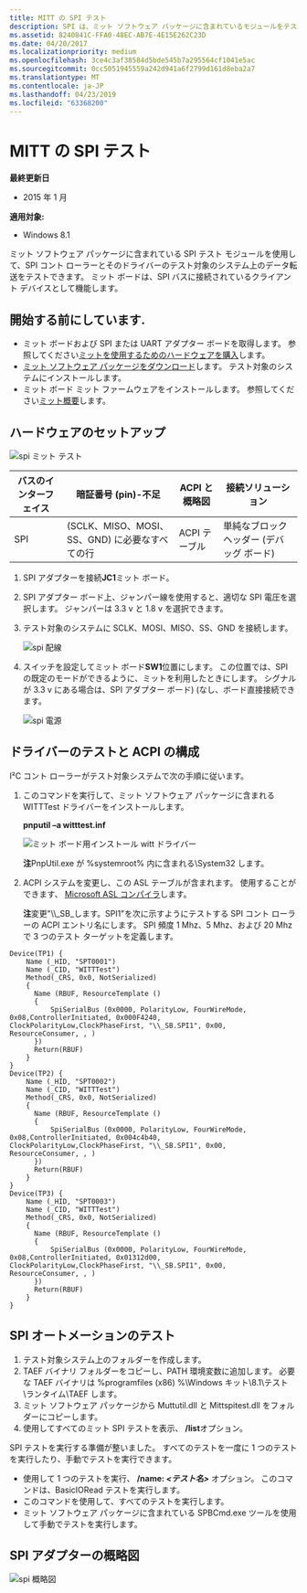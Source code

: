 ```yaml
---
title: MITT の SPI テスト
description: SPI は、ミット ソフトウェア パッケージに含まれているモジュールをテストします。
ms.assetid: 8240841C-FFA0-48EC-AB7E-4E15E262C23D
ms.date: 04/20/2017
ms.localizationpriority: medium
ms.openlocfilehash: 3ce4c3af38584d5bde545b7a295564cf1041e5ac
ms.sourcegitcommit: 0cc5051945559a242d941a6f2799d161d8eba2a7
ms.translationtype: MT
ms.contentlocale: ja-JP
ms.lasthandoff: 04/23/2019
ms.locfileid: "63368200"
---
```

# <a name="spi-tests-in-mitt"></a>MITT の SPI テスト


**最終更新日**

-   2015 年 1 月

**適用対象:**

-   Windows 8.1

ミット ソフトウェア パッケージに含まれている SPI テスト モジュールを使用して、SPI コント ローラーとそのドライバーのテスト対象のシステム上のデータ転送をテストできます。 ミット ボードは、SPI バスに接続されているクライアント デバイスとして機能します。

## <a name="before-you-begin"></a>開始する前にしています.


-   ミット ボードおよび SPI または UART アダプター ボードを取得します。 参照してください[ミットを使用するためのハードウェアを購入](https://msdn.microsoft.com/library/windows/hardware/dn919811)します。
-   [ミット ソフトウェア パッケージをダウンロード](https://msdn.microsoft.com/library/windows/hardware/dn919810)します。 テスト対象のシステムにインストールします。
-   ミット ボード ミット ファームウェアをインストールします。 参照してください[ミット概要](https://msdn.microsoft.com/library/windows/hardware/dn919779)します。

## <a name="hardware-setup"></a>ハードウェアのセットアップ


![spi ミット テスト](images/spi.jpg)

| バスのインターフェイス | 暗証番号 (pin)-不足                                      | ACPI と概略図 | 接続ソリューション                  |
|---------------|----------------------------------------------|---------------------|--------------------------------------|
| SPI           | (SCLK、MISO、MOSI、SS、GND) に必要なすべての行 | ACPI テーブル          | 単純なブロック ヘッダー (デバッグ ボード) |



1.  SPI アダプターを接続**JC1**ミット ボード。
2.  SPI アダプター ボード上、ジャンパー線を使用すると、適切な SPI 電圧を選択します。 ジャンパーは 3.3 v と 1.8 v を選択できます。
3.  テスト対象のシステムに SCLK、MOSI、MISO、SS、GND を接続します。

    ![spi 配線](images/spiwiring.png)

4.  スイッチを設定してミット ボード**SW1**位置にします。 この位置では、SPI の既定のモードができるように、ミットを利用したときにします。 シグナルが 3.3 v にある場合は、SPI アダプター ボード) (なし、ボード直接接続できます。

    ![spi 電源](images/spi-power.png)

## <a name="test-driver-and-acpi-configuration"></a>ドライバーのテストと ACPI の構成


I²C コント ローラーがテスト対象システムで次の手順に従います。

1.  このコマンドを実行して、ミット ソフトウェア パッケージに含まれる WITTTest ドライバーをインストールします。

    **pnputil –a witttest.inf**

    ![ミット ボード用インストール witt ドライバー](images/mitt-install-witt.png)

    **注**PnpUtil.exe が %systemroot% 内に含まれる\\System32 します。



2.  ACPI システムを変更し、この ASL テーブルが含まれます。 使用することができます、 [Microsoft ASL コンパイラ](https://msdn.microsoft.com/library/windows/hardware/dn551195)します。

    **注**変更"\\\\\_SB\_します。SPI1"を次に示すようにテストする SPI コント ローラーの ACPI エントリ名にします。 SPI 頻度 1 Mhz、5 Mhz、および 20 Mhz で 3 つのテスト ターゲットを定義します。




``` syntax
Device(TP1) {
    Name (_HID, "SPT0001") 
    Name (_CID, "WITTTest") 
    Method(_CRS, 0x0, NotSerialized)
    {
      Name (RBUF, ResourceTemplate ()
      {
          SpiSerialBus (0x0000, PolarityLow, FourWireMode, 0x08,ControllerInitiated, 0x000F4240, ClockPolarityLow,ClockPhaseFirst, "\\_SB.SPI1", 0x00, ResourceConsumer, , )
      })
      Return(RBUF)
    }
}
Device(TP2) {
    Name (_HID, "SPT0002") 
    Name (_CID, "WITTTest") 
    Method(_CRS, 0x0, NotSerialized)
    {
      Name (RBUF, ResourceTemplate ()
      {
          SpiSerialBus (0x0000, PolarityLow, FourWireMode, 0x08,ControllerInitiated, 0x004c4b40, ClockPolarityLow,ClockPhaseFirst, "\\_SB.SPI1", 0x00, ResourceConsumer, , )
      })
      Return(RBUF)
    }
}
Device(TP3) {
    Name (_HID, "SPT0003") 
    Name (_CID, "WITTTest") 
    Method(_CRS, 0x0, NotSerialized)
    {
      Name (RBUF, ResourceTemplate ()
      {
          SpiSerialBus (0x0000, PolarityLow, FourWireMode, 0x08,ControllerInitiated, 0x01312d00, ClockPolarityLow,ClockPhaseFirst, "\\_SB.SPI1", 0x00, ResourceConsumer, , )
      })
      Return(RBUF)
    }
}

```


## <a name="spi-automation-tests"></a>SPI オートメーションのテスト


1.  テスト対象システム上のフォルダーを作成します。
2.  TAEF バイナリ フォルダーをコピーし、PATH 環境変数に追加します。 必要な TAEF バイナリは %programfiles (x86) %\\Windows キット\\8.1\\テスト\\ランタイム\\TAEF します。
3.  ミット ソフトウェア パッケージから Muttutil.dll と Mittspitest.dll をフォルダーにコピーします。
4.  使用してすべてのミット SPI テストを表示、 **/list**オプション。

SPI テストを実行する準備が整いました。 すべてのテストを一度に 1 つのテストを実行したり、手動でテストを実行できます。

- 使用して 1 つのテストを実行、 **/name: *&lt;テスト名&gt;*** オプション。 このコマンドは、BasicIORead テストを実行します。
- このコマンドを使用して、すべてのテストを実行します。
- ミット ソフトウェア パッケージに含まれている SPBCmd.exe ツールを使用して手動でテストを実行します。

## <a name="spi-adapter-schematic"></a>SPI アダプターの概略図


![spi 概略図](images/spi-schematic.png)









